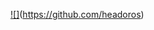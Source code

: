 [![]](https://github-readme-stats.vercel.app/api?username=headoros&show_icons=true&bg_color=00000000)(https://github.com/headoros)
